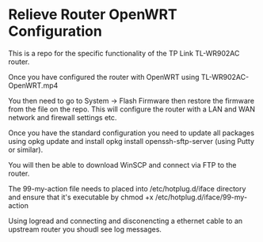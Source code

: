 # Relieve Router OpenWRT Configuration 

This is a repo for the specific functionality of the TP Link TL-WR902AC router.

Once you have configured the router with OpenWRT using TL-WR902AC-OpenWRT.mp4

You then need to go to System -> Flash Firmware then restore the firmware from the file on the repo. This will configure the router with a LAN and WAN network and firewall settings etc.

Once you have the standard configuration you need to update all packages using opkg update and install opkg install openssh-sftp-server (using Putty or similar).

You will then be able to download WinSCP and connect via FTP to the router.

The 99-my-action file needs to placed into /etc/hotplug.d/iface directory and ensure that it's executable by chmod +x /etc/hotplug.d/iface/99-my-action

Using logread and connecting and disconencting a ethernet cable to an upstream router you shoudl see log messages.


